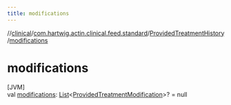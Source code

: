 ```yaml
---
title: modifications
---
```

//[clinical](../../../index.html)/[com.hartwig.actin.clinical.feed.standard](../index.html)/[ProvidedTreatmentHistory](index.html)/[modifications](modifications.html)



# modifications



[JVM]\
val [modifications](modifications.html): [List](https://kotlinlang.org/api/latest/jvm/stdlib/kotlin.collections/-list/index.html)&lt;[ProvidedTreatmentModification](../-provided-treatment-modification/index.html)&gt;? = null




